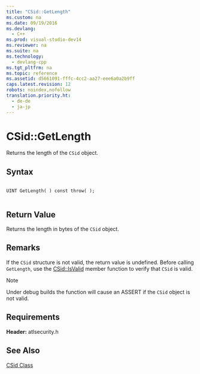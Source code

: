 ```yaml
---
title: "CSid::GetLength"
ms.custom: na
ms.date: 09/19/2016
ms.devlang: 
  - C++
ms.prod: visual-studio-dev14
ms.reviewer: na
ms.suite: na
ms.technology: 
  - devlang-cpp
ms.tgt_pltfrm: na
ms.topic: reference
ms.assetid: d5661091-fffc-4cc2-aa27-eee6a0a2b9ff
caps.latest.revision: 12
robots: noindex,nofollow
translation.priority.ht: 
  - de-de
  - ja-jp
---
```

# CSid::GetLength
Returns the length of the `CSid` object.  
  
## Syntax  
  
```  
  
UINT GetLength( ) const throw( );  
  
```  
  
## Return Value  
 Returns the length in bytes of the `CSid` object.  
  
## Remarks  
 If the `CSid` structure is not valid, the return value is undefined. Before calling `GetLength`, use the [CSid::IsValid](../vs140/CSid--IsValid.md) member function to verify that `CSid` is valid.  
  
> [!NOTE]
>  Under debug builds the function will cause an ASSERT if the `CSid` object is not valid.  
  
## Requirements  
 **Header:** atlsecurity.h  
  
## See Also  
 [CSid Class](../vs140/CSid-Class.md)
